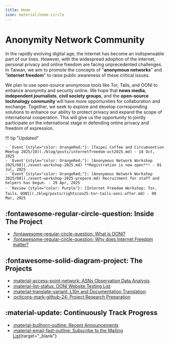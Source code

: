 ```yaml
---
title: Home
icon: material/home-circle
---
```


# Anonymity Network Community

In the rapidly evolving digital age, the internet has become an indispensable part of our lives. However, with the widespread adoption of the internet, personal privacy and online freedom are facing unprecedented challenges. In Taiwan, we aim to promote the concepts of "**anonymous networks**" and "**internet freedom**" to raise public awareness of these critical issues.

We plan to use open-source anonymous tools like Tor, Tails, and OONI to enhance anonymity and security online. We hope that **news media**, **independent journalists**, **civil society groups**, and the **open-source technology community** will have more opportunities for collaboration and exchange. Together, we seek to explore and develop corresponding solutions to enhance our ability to protect privacy and expand the scope of international cooperation. This will give us the opportunity to jointly participate on the international stage in defending online privacy and freedom of expression.

!!! tip "Updated"

    - `Event`{style="color: OrangeRed;"}: [Taipei Coffee and Circumvention Meetup 2025/10](./blog/posts/internetfreedom-oct2025.md) - 18 Oct, 2025
    - `Event`{style="color: OrangeRed;"}: [Anonymous Network Workshop 2025/08](./event-workshop-2025.md) **Registration is now open**! - 01 Jul, 2025
    - `Event`{style="color: OrangeRed;"}: [Anonymous Network Workshop 2025/08](./event-workshop-2025-prepare.md) Recruitment for staff and helpers has begun. - 29 Apr, 2025
    - `Review`{style="color: Purple"}: [Internet Freedom Workshop: Tor、Tails、OONI](./blog/posts/rightscon25-tor-tails-ooni-after.md) - 09 Mar, 2025

## :fontawesome-regular-circle-question: Inside The Project

<div class="grid cards" markdown>

- [:fontawesome-regular-circle-question: What is OONI?](./what-is-ooni.md)
- [:fontawesome-regular-circle-question: Why does Internet Freedom matter?](./internet-freedom-matter.md)

</div>

## :fontawesome-solid-diagram-project: The Projects

<div class="grid cards" markdown>

- [:material-access-point-network: ASNs Observation Data Analysis](./ooni-asns-coverage.md)
- [:material-list-status: OONI Website Testing List](./ooni-weblists.md)
- [:material-translate-variant: L10n and Documentation Translation](./ooni-i18n.md)
- [:octicons-mark-github-24: Project Research Preparation](./setup-repo.md)

</div>

## :material-update: Continuously Track Progress

<div class="grid cards" markdown>

- [:material-bullhorn-outline: Recent Announcements](./blog/index.md)
- [:material-email-fast-outline: Subscribe to the Mailing List](./contact.md){target="_blank"}

</div>
